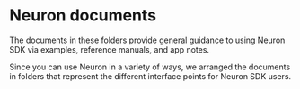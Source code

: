 # Neuron documents 

The documents in these folders provide general guidance to using Neuron SDK via examples, reference manuals, and app notes. 

Since you can use Neuron in a variety of ways, we arranged the documents in folders that represent the different interface points for Neuron SDK users.
